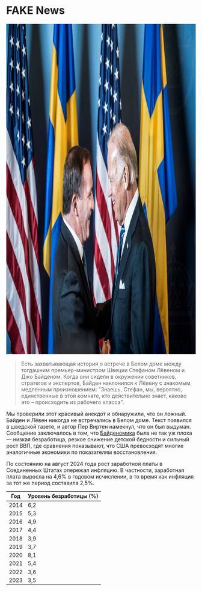 [description]: # "Всё о фейковых новостях. Самиздат — это платформа управления контентом с возможностью хранения содержимого на USB-накопителе"
[keywords]: # "цензура,CMS,фейковые новости,самиздат,издательство,искусственный интеллект,открытый исходный код"

# FAKE News

<img src="bidenlofven.jpg" id="selectedimage" class="img-fluid mb-2 d-block" width="1320" height="879" alt="Джо Байден встречается с премьер-министром Швеции Стефаном Лёвеном" />

<blockquote>
Есть захватывающая история о встрече в Белом доме между тогдашним премьер-министром Швеции Стефаном Лёвеном и Джо Байденом. Когда они сидели в окружении советников, стратегов и экспертов, Байден наклонился к Лёвену с знакомым, медленным произношением: "Знаешь, Стефан, мы, вероятно, единственные в этой комнате, кто действительно знает, каково это – происходить из рабочего класса".
</blockquote>

Мы проверили этот красивый анекдот и обнаружили, что он ложный. Байден и Лёвен никогда не встречались в Белом доме.
Текст появился в шведской газете, и автор Пер Виртен намекнул, что он был выдуман. Сообщение заключалось в том,
что [Байденомика](https://en.wikipedia.org/wiki/Economic_policy_of_the_Joe_Biden_administration) была не так уж плоха &mdash; низкая безработица, резкое снижение детской бедности
и сильный рост ВВП, где сравнения показывают, что США превосходят многие аналогичные экономики по показателям восстановления.

По состоянию на август 2024 года рост заработной платы в Соединенных Штатах опережал инфляцию. В частности,
заработная плата выросла на 4,6% в годовом исчислении, в то время как инфляция за тот же период составила 2,5%.

<div class="table-responsive">
  <table class="table table-bordered">
    <thead>
      <tr>
        <th>Год</th>
        <th>Уровень безработицы (%)</th>
      </tr>
    </thead>
    <tbody>
      <tr><td>2014</td><td>6,2</td></tr>
      <tr><td>2015</td><td>5,3</td></tr>
      <tr><td>2016</td><td>4,9</td></tr>
      <tr><td>2017</td><td>4,4</td></tr>
      <tr><td>2018</td><td>3,9</td></tr>
      <tr><td>2019</td><td>3,7</td></tr>
      <tr><td>2020</td><td>8,1</td></tr>
      <tr><td>2021</td><td>5,4</td></tr>
      <tr><td>2022</td><td>3,6</td></tr>
      <tr><td>2023</td><td>3,5</td></tr>
    </tbody>
  </table>
</div>